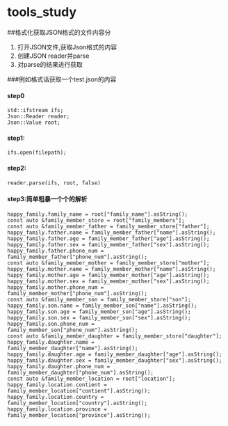 # tools_study
##格式化获取JSON格式的文件内容分
1.  打开JSON文件,获取Json格式的内容
2.  创建JSON reader并parse
3.  对parse的结果进行获取

###例如格式话获取一个test.json的内容
#### step0
    std::ifstream ifs;
    Json::Reader reader;
    Json::Value root;
#### step1:
    ifs.open(filepath);
#### step2:
    reader.parse(ifs, root, false)
#### step3:简单粗暴一个个的解析
    happy_family.family_name = root["family_name"].asString();
    const auto &family_member_store = root["family_members"];
    const auto &family_member_father = family_member_store["father"];
    happy_family.father.name = family_member_father["name"].asString();
    happy_family.father.age = family_member_father["age"].asString();
    happy_family.father.sex = family_member_father["sex"].asString();
    happy_family.father.phone_num = family_member_father["phone_num"].asString();
    const auto &family_member_mother = family_member_store["mother"];
    happy_family.mother.name = family_member_mother["name"].asString();
    happy_family.mother.age = family_member_mother["age"].asString();
    happy_family.mother.sex = family_member_mother["sex"].asString();
    happy_family.mother.phone_num = family_member_mother["phone_num"].asString();
    const auto &family_member_son = family_member_store["son"];
    happy_family.son.name = family_member_son["name"].asString();
    happy_family.son.age = family_member_son["age"].asString();
    happy_family.son.sex = family_member_son["sex"].asString();
    happy_family.son.phone_num = family_member_son["phone_num"].asString();
    const auto &family_member_daughter = family_member_store["daughter"];
    happy_family.daughter.name = family_member_daughter["name"].asString();
    happy_family.daughter.age = family_member_daughter["age"].asString();
    happy_family.daughter.sex = family_member_daughter["sex"].asString();
    happy_family.daughter.phone_num = family_member_daughter["phone_num"].asString();
    const auto &family_member_location = root["location"];
    happy_family.location.contient = family_member_location["contient"].asString();
    happy_family.location.country = family_member_location["country"].asString();
    happy_family.location.province = family_member_location["province"].asString();